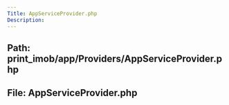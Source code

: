 ```yaml
---
Title: AppServiceProvider.php
Description:
---
```


## Path: print_imob/app/Providers/AppServiceProvider.php
## File: AppServiceProvider.php

